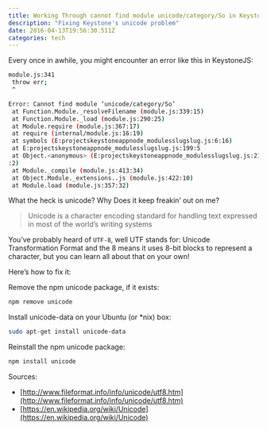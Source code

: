 ```yaml
---
title: Working Through cannot find module unicode/category/So in Keystone
description: "Fixing Keystone's unicode problem"
date: 2016-04-13T19:56:30.511Z
categories: tech
---
```


Every once in awhile, you might encounter an error like this in KeystoneJS:

```sh
module.js:341
 throw err;
 ^

Error: Cannot find module ‘unicode/category/So’
 at Function.Module._resolveFilename (module.js:339:15)
 at Function.Module._load (module.js:290:25)
 at Module.require (module.js:367:17)
 at require (internal/module.js:16:19)
 at symbols (E:projectskeystoneappnode_modulesslugslug.js:6:16)
 at E:projectskeystoneappnode_modulesslugslug.js:199:5
 at Object.<anonymous> (E:projectskeystoneappnode_modulesslugslug.js:212
:2)
 at Module._compile (module.js:413:34)
 at Object.Module._extensions..js (module.js:422:10)
 at Module.load (module.js:357:32)
```

What the heck is unicode? Why Does it keep freakin’ out on me?

> Unicode is a character encoding standard for handling text expressed in most of the world’s writing systems

You’ve probably heard of `UTF-8`, well UTF stands for: Unicode Transformation Format and the 8 means it uses 8-bit blocks to represent a character, but you can learn all about that on your own!

Here’s how to fix it:

Remove the npm unicode package, if it exists:

```sh
npm remove unicode
```

Install unicode-data on your Ubuntu (or *nix) box:

```sh
sudo apt-get install unicode-data
```

Reinstall the npm unicode package:

```sh
npm install unicode
```

Sources:

- [http://www.fileformat.info/info/unicode/utf8.htm](http://www.fileformat.info/info/unicode/utf8.htm)
- [https://en.wikipedia.org/wiki/Unicode](https://en.wikipedia.org/wiki/Unicode)

